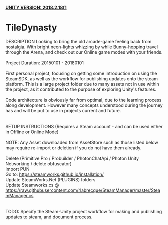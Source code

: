 <u><b>UNITY VERSION: 2018.2.18f1</b></u><br>

# TileDynasty
DESCRIPTION Looking to bring the old arcade-game feeling back from nostalgia. With bright neon-lights whizzing by while Bunny-hopping travel through the Arena, and check out our Online game modes with your friends.
<br>
<br>
Project Duration: 20150101 - 20180101
<br>
<br>
First personal project, focusing on getting some introduction on using the SteamSDK, as well as the workflow for publishing updates onto the steam platform. This is a large project folder due to many assets not in use within the project, as it contributed to the purpose of exploring Unity's features.
<br>
<br>
Code architecture is obviously far from optimal, due to the learning process along development. However many concepts understood during the journey has and will be put to use in projects current and future.
<br>
<br>
<br>
SETUP INSTRUCTIONS (Requires a Steam account - and can be used either in Offline or Online Mode)
<br>
<br>NOTE: Any Asset downloaded from AssetStore such as those listed below may require re-import or deletion if you do not have them already.
<br>
<br>Delete (Primitive Pro / Probuilder / PhotonChatApi / Photon Unity Networking / delete obfuscator)
<br>Import PUN
<br>Go to: https://steamworks.github.io/installation/
<br>Update SteamWorks.Net (PLUGINS) folders
<br>Update Steamworks.cs @ https://raw.githubusercontent.com/rlabrecque/SteamManager/master/SteamManager.cs
<br>
<br>
<br>TODO: Specify the Steam-Unity project workflow for making and publishing updates to steam, and document process.
